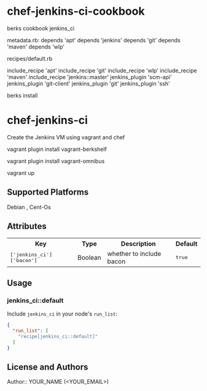 # chef-jenkins-ci-cookbook

berks cookbook jenkins_ci

metadata.rb:
depends 'apt'
depends 'jenkins'
depends 'git'
depends 'maven'
depends 'wlp'


recipes/default.rb

include_recipe 'apt'
include_recipe 'git'
include_recipe 'wlp'
include_recipe 'maven'
include_recipe 'jenkins::master'
jenkins_plugin 'scm-api'
jenkins_plugin 'git-client'
jenkins_plugin 'git'
jenkins_plugin 'ssh'


berks install

chef-jenkins-ci
===============

Create the Jenkins VM using vagrant and chef 

vagrant plugin install vagrant-berkshelf

vagrant plugin install vagrant-omnibus

vagrant up
 


## Supported Platforms

Debian , Cent-Os 

## Attributes

<table>
  <tr>
    <th>Key</th>
    <th>Type</th>
    <th>Description</th>
    <th>Default</th>
  </tr>
  <tr>
    <td><tt>['jenkins_ci']['bacon']</tt></td>
    <td>Boolean</td>
    <td>whether to include bacon</td>
    <td><tt>true</tt></td>
  </tr>
</table>

## Usage

### jenkins_ci::default

Include `jenkins_ci` in your node's `run_list`:

```json
{
  "run_list": [
    "recipe[jenkins_ci::default]"
  ]
}
```

## License and Authors

Author:: YOUR_NAME (<YOUR_EMAIL>)
